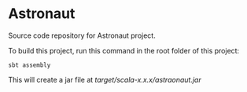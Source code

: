 # Astronaut
Source code repository for Astronaut project.

To build this project, run this command in the root folder of this project:
```
sbt assembly
```

This will create a jar file at _target/scala-x.x.x/astraonaut.jar_